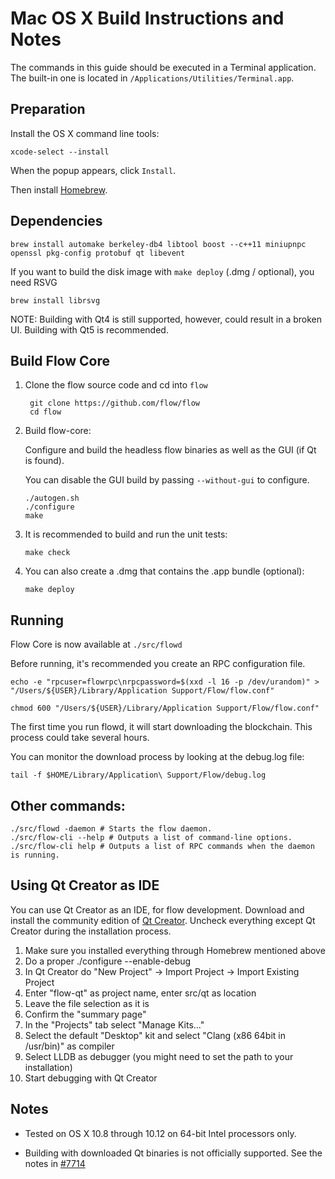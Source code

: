 Mac OS X Build Instructions and Notes
====================================
The commands in this guide should be executed in a Terminal application.
The built-in one is located in `/Applications/Utilities/Terminal.app`.

Preparation
-----------
Install the OS X command line tools:

`xcode-select --install`

When the popup appears, click `Install`.

Then install [Homebrew](https://brew.sh).

Dependencies
----------------------

    brew install automake berkeley-db4 libtool boost --c++11 miniupnpc openssl pkg-config protobuf qt libevent

If you want to build the disk image with `make deploy` (.dmg / optional), you need RSVG

    brew install librsvg

NOTE: Building with Qt4 is still supported, however, could result in a broken UI. Building with Qt5 is recommended.

Build Flow Core
------------------------

1. Clone the flow source code and cd into `flow`

        git clone https://github.com/flow/flow
        cd flow

2.  Build flow-core:

    Configure and build the headless flow binaries as well as the GUI (if Qt is found).

    You can disable the GUI build by passing `--without-gui` to configure.

        ./autogen.sh
        ./configure
        make

3.  It is recommended to build and run the unit tests:

        make check

4.  You can also create a .dmg that contains the .app bundle (optional):

        make deploy

Running
-------

Flow Core is now available at `./src/flowd`

Before running, it's recommended you create an RPC configuration file.

    echo -e "rpcuser=flowrpc\nrpcpassword=$(xxd -l 16 -p /dev/urandom)" > "/Users/${USER}/Library/Application Support/Flow/flow.conf"

    chmod 600 "/Users/${USER}/Library/Application Support/Flow/flow.conf"

The first time you run flowd, it will start downloading the blockchain. This process could take several hours.

You can monitor the download process by looking at the debug.log file:

    tail -f $HOME/Library/Application\ Support/Flow/debug.log

Other commands:
-------

    ./src/flowd -daemon # Starts the flow daemon.
    ./src/flow-cli --help # Outputs a list of command-line options.
    ./src/flow-cli help # Outputs a list of RPC commands when the daemon is running.

Using Qt Creator as IDE
------------------------
You can use Qt Creator as an IDE, for flow development.
Download and install the community edition of [Qt Creator](https://www.qt.io/download/).
Uncheck everything except Qt Creator during the installation process.

1. Make sure you installed everything through Homebrew mentioned above
2. Do a proper ./configure --enable-debug
3. In Qt Creator do "New Project" -> Import Project -> Import Existing Project
4. Enter "flow-qt" as project name, enter src/qt as location
5. Leave the file selection as it is
6. Confirm the "summary page"
7. In the "Projects" tab select "Manage Kits..."
8. Select the default "Desktop" kit and select "Clang (x86 64bit in /usr/bin)" as compiler
9. Select LLDB as debugger (you might need to set the path to your installation)
10. Start debugging with Qt Creator

Notes
-----

* Tested on OS X 10.8 through 10.12 on 64-bit Intel processors only.

* Building with downloaded Qt binaries is not officially supported. See the notes in [#7714](https://github.com/flow/flow/issues/7714)
